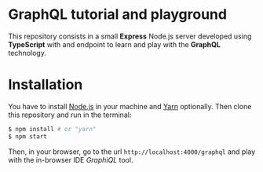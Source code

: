 GraphQL tutorial and playground
===============================

This repository consists in a small **Express** Node.js server developed using **TypeScript** with and endpoint to learn and play with the **GraphQL** technology. 

# Installation

You have to install [Node.js](https://nodejs.org/es/) in your machine and [Yarn](https://yarnpkg.com/en/docs/install) optionally. Then clone this repository and run in the terminal:

```bash
$ npm install # or "yarn"
$ npm start 
```

Then, in your browser, go to the url `http://localhost:4000/graphql` and play with the in-browser IDE *GraphiQL* tool. 

 